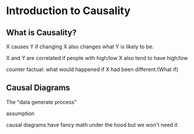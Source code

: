 # Introduction to Causality

## What is Causality?

X causes Y if changing X also changes what Y is likely to be.

X and Y are correlated if people with high/low X also tend to have high/low 

counter factual: what would happened if X had been different.(What if)

## Causal Diagrams

The "data generate process"

assumption

causal diagrams have fancy math under the hood but we won't need it



